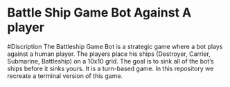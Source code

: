# Battle Ship Game Bot Against A player
#Discription
The Battleship Game Bot is a strategic game where a bot plays against a human player. The players place his ships (Destroyer, Carrier, Submarine, Battleship) on a 10x10 grid. The goal is to sink all of the bot’s ships before it sinks yours. It is a turn-based game. In this repository we recreate a terminal version of this game.
